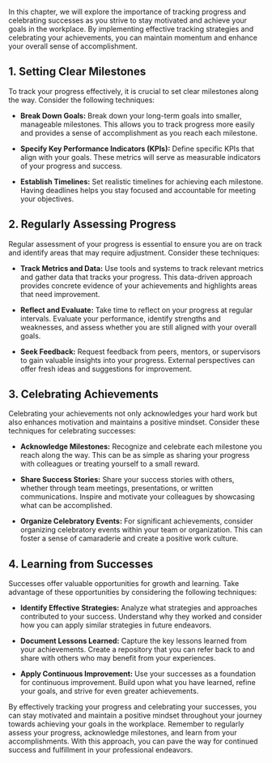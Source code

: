 
In this chapter, we will explore the importance of tracking progress and celebrating successes as you strive to stay motivated and achieve your goals in the workplace. By implementing effective tracking strategies and celebrating your achievements, you can maintain momentum and enhance your overall sense of accomplishment.

## 1\. Setting Clear Milestones

To track your progress effectively, it is crucial to set clear milestones along the way. Consider the following techniques:

- **Break Down Goals:** Break down your long-term goals into smaller, manageable milestones. This allows you to track progress more easily and provides a sense of accomplishment as you reach each milestone.
    
- **Specify Key Performance Indicators (KPIs):** Define specific KPIs that align with your goals. These metrics will serve as measurable indicators of your progress and success.
    
- **Establish Timelines:** Set realistic timelines for achieving each milestone. Having deadlines helps you stay focused and accountable for meeting your objectives.
    

## 2\. Regularly Assessing Progress

Regular assessment of your progress is essential to ensure you are on track and identify areas that may require adjustment. Consider these techniques:

- **Track Metrics and Data:** Use tools and systems to track relevant metrics and gather data that tracks your progress. This data-driven approach provides concrete evidence of your achievements and highlights areas that need improvement.
    
- **Reflect and Evaluate:** Take time to reflect on your progress at regular intervals. Evaluate your performance, identify strengths and weaknesses, and assess whether you are still aligned with your overall goals.
    
- **Seek Feedback:** Request feedback from peers, mentors, or supervisors to gain valuable insights into your progress. External perspectives can offer fresh ideas and suggestions for improvement.
    

## 3\. Celebrating Achievements

Celebrating your achievements not only acknowledges your hard work but also enhances motivation and maintains a positive mindset. Consider these techniques for celebrating successes:

- **Acknowledge Milestones:** Recognize and celebrate each milestone you reach along the way. This can be as simple as sharing your progress with colleagues or treating yourself to a small reward.
    
- **Share Success Stories:** Share your success stories with others, whether through team meetings, presentations, or written communications. Inspire and motivate your colleagues by showcasing what can be accomplished.
    
- **Organize Celebratory Events:** For significant achievements, consider organizing celebratory events within your team or organization. This can foster a sense of camaraderie and create a positive work culture.
    

## 4\. Learning from Successes

Successes offer valuable opportunities for growth and learning. Take advantage of these opportunities by considering the following techniques:

- **Identify Effective Strategies:** Analyze what strategies and approaches contributed to your success. Understand why they worked and consider how you can apply similar strategies in future endeavors.
    
- **Document Lessons Learned:** Capture the key lessons learned from your achievements. Create a repository that you can refer back to and share with others who may benefit from your experiences.
    
- **Apply Continuous Improvement:** Use your successes as a foundation for continuous improvement. Build upon what you have learned, refine your goals, and strive for even greater achievements.
    

By effectively tracking your progress and celebrating your successes, you can stay motivated and maintain a positive mindset throughout your journey towards achieving your goals in the workplace. Remember to regularly assess your progress, acknowledge milestones, and learn from your accomplishments. With this approach, you can pave the way for continued success and fulfillment in your professional endeavors.
